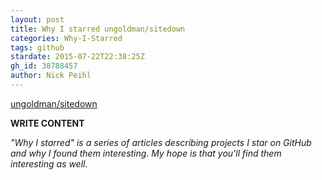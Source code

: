 ```yaml
---
layout: post
title: Why I starred ungoldman/sitedown
categories: Why-I-Starred
tags: github
stardate: 2015-07-22T22:38:25Z
gh_id: 38788457
author: Nick Peihl
---
```


[ungoldman/sitedown](https://github.com/ungoldman/sitedown)

**WRITE CONTENT**

*"Why I starred" is a series of articles describing projects I star on GitHub and why I found them interesting. My hope is that you'll find them interesting as well.*

